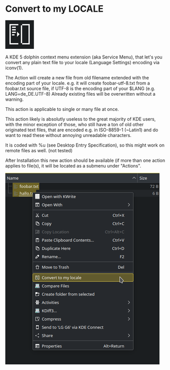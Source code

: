 # Convert to my LOCALE

![logo](assets/images/convert-to-my-locale-logo.png)

A KDE 5 dolphin context menu extension (aka Service Menu), that let's you
convert any plain text file to your locale (Language Settings) encoding via
iconv(1).

The Action will create a new file from old filename extended with the encoding
part of your locale. e.g. it will create foobar-utf-8.txt from a foobar.txt
source file, if UTF-8 is the encoding part of your $LANG (e.g. LANG=de_DE.UTF-8)
Already existing files will be overwritten without a warning.

This action is applicable to single or many file at once.

This action likely is absolutly useless to the great majority of KDE users,
with the minor exception of those, who still have a ton of old other originated
text files, that are encoded e.g. in ISO-8859-1 (~Latin1) and do want to read
these without annoying unreadable characters.

It is coded with %u (see Desktop Entry Specification), so this might work on
remote files as well. (not tested)

After Installation this new action should be available (if more than one action
applies to file(s), it will be located as a submenu under "Actions".

![in-action-screenshot](assets/images/convert-to-my-locale-action.png)

